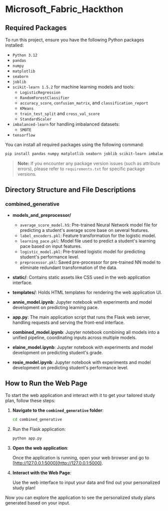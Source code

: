 # Microsoft_Fabric_Hackthon

## Required Packages

To run this project, ensure you have the following Python packages installed:

- `Python 3.12`
- `pandas` 
- `numpy` 
- `matplotlib` 
- `seaborn` 
- `joblib`
- `scikit-learn 1.5.2` for machine learning models and tools:
  - `LogisticRegression` 
  - `RandomForestClassifier` 
  - `accuracy_score`, `confusion_matrix`, and `classification_report`
  - `KMeans`
  - `train_test_split` and `cross_val_score` 
  - `StandardScaler` 
- `imbalanced-learn` for handling imbalanced datasets:
  - `SMOTE` 
- `tensorflow`

You can install all required packages using the following command:

```bash
pip install pandas numpy matplotlib seaborn joblib scikit-learn imbalanced-learn tensorflow
````
> **Note:** If you encounter any package version issues (such as attribute errors), please refer to `requirements.txt` for specific package versions.

## Directory Structure and File Descriptions

### combined_generative

- **models_and_preprocessor/**
  - `average_score_model.h5`: Pre-trained Neural Network model file for predicting a student's average score base on several features.
  - `label_encoders.pkl`: Feature transformation for the logistic model.
  - `learning_pace.pkl`: Model file used to predict a student's learning pace based on input features.
  - `logistic_model.pkl`: Pre-trained logistic model for predicting student's performance level.
  - `preprocessor.pkl`: Saved pre-processor for pre-trained NN model to eliminate redundant transformation of the data.

- **static/**: Contains static assets like CSS used in the web application interface.

- **templates/**: Holds HTML templates for rendering the web application UI.

- **annie_model.ipynb**: Jupyter notebook with experiments and model development on predicting learning pace. 

- **app.py**: The main application script that runs the Flask web server, handling requests and serving the front-end interface.

- **combined_model.ipynb**: Jupyter notebook combining all models into a unified pipeline, coordinating inputs across multiple models.

- **elaine_model.ipynb**: Jupyter notebook with experiments and model development on predicting student's grade. 

- **rosie_model.ipynb**: Jupyter notebook with experiments and model development on predicting student's performance level.

## How to Run the Web Page

To start the web application and interact with it to get your tailored study plan, follow these steps:

1. **Navigate to the `combined_generative` folder**:

   ```bash
   cd combined_generative
   ```
2. Run the Flask application:

   ```bash
   python app.py
   ```
3. **Open the web application**:

   Once the application is running, open your web browser and go to [http://127.0.0.1:5000](http://127.0.0.1:5000).

4. **Interact with the Web Page**:

   Use the web interface to input your data and find out your personalized study plan!

Now you can explore the application to see the personalized study plans generated based on your input.


   
